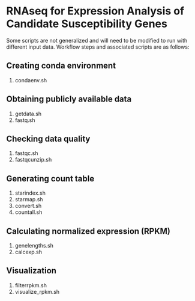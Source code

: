 # RNAseq for Expression Analysis of Candidate Susceptibility Genes

Some scripts are not generalized and will need to be modified to run with different input data. Workflow steps and associated scripts are as follows:

## Creating conda environment
1. condaenv.sh
## Obtaining publicly available data
1. getdata.sh
2. fastq.sh 
## Checking data quality
1. fastqc.sh
2. fastqcunzip.sh
## Generating count table
1. starindex.sh
2. starmap.sh
3. convert.sh
4. countall.sh
## Calculating normalized expression (RPKM)
1. genelengths.sh 
2. calcexp.sh
## Visualization
1. filterrpkm.sh
2. visualize_rpkm.sh
